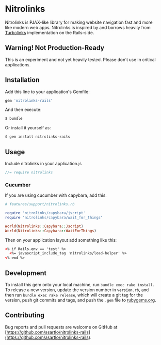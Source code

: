 # Nitrolinks

Nitrolinks is PJAX-like library for making website navigation fast and more like
modern web apps. Nitrolinks is inspired by and borrows heavily from
[Turbolinks](https://github.com/turbolinks/turbolinks) implementation on the
Rails-side.

## Warning! Not Production-Ready
This is an experiment and not yet heavily tested. Please don't use in critical
applications.

## Installation

Add this line to your application's Gemfile:

```ruby
gem 'nitrolinks-rails'
```

And then execute:

```sh
$ bundle
```

Or install it yourself as:

```sh
$ gem install nitrolinks-rails
```

## Usage

Include nitrolinks in your application.js

```javascript
//= require nitrolinks
```

### Cucumber

If you are using cucumber with capybara, add this:

```ruby
# features/support/nitrolinks.rb

require 'nitrolinks/capybara/jscript'
require 'nitrolinks/capybara/wait_for_things'

World(Nitrolinks::Capybara::Jscript)
World(Nitrolinks::Capybara::WaitForThings)
```

Then on your application layout add something like this:

```html
<% if Rails.env == 'test' %>
  <%= javascript_include_tag 'nitrolinks/load-helper' %>
<% end %>
```

## Development

To install this gem onto your local machine, run `bundle exec rake install`. To
release a new version, update the version number in `version.rb`, and then run
`bundle exec rake release`, which will create a git tag for the version, push
git commits and tags, and push the `.gem` file to
[rubygems.org](https://rubygems.org).

## Contributing

Bug reports and pull requests are welcome on GitHub at
[https://github.com/asartlo/nitrolinks-rails](https://github.com/asartlo/nitrolinks-rails).

